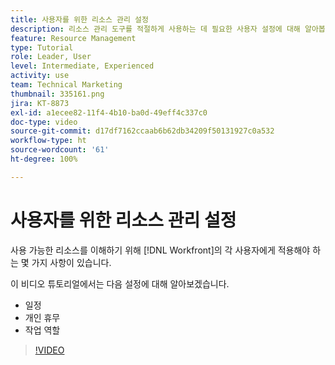 ```yaml
---
title: 사용자를 위한 리소스 관리 설정
description: 리소스 관리 도구를 적절하게 사용하는 데 필요한 사용자 설정에 대해 알아봅니다.
feature: Resource Management
type: Tutorial
role: Leader, User
level: Intermediate, Experienced
activity: use
team: Technical Marketing
thumbnail: 335161.png
jira: KT-8873
exl-id: a1ecee82-11f4-4b10-ba0d-49eff4c337c0
doc-type: video
source-git-commit: d17df7162ccaab6b62db34209f50131927c0a532
workflow-type: ht
source-wordcount: '61'
ht-degree: 100%

---
```


# 사용자를 위한 리소스 관리 설정

사용 가능한 리소스를 이해하기 위해 [!DNL Workfront]의 각 사용자에게 적용해야 하는 몇 가지 사항이 있습니다.

이 비디오 튜토리얼에서는 다음 설정에 대해 알아보겠습니다.

* 일정
* 개인 휴무
* 작업 역할

>[!VIDEO](https://video.tv.adobe.com/v/335161/?quality=12&learn=on&enablevpops)
